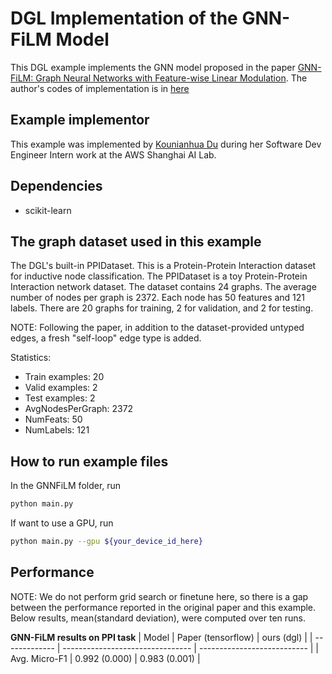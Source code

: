 # DGL Implementation of the GNN-FiLM Model

This DGL example implements the GNN model proposed in the paper [GNN-FiLM: Graph Neural Networks with Feature-wise Linear Modulation](https://arxiv.org/pdf/1906.12192.pdf). 
The author's codes of implementation is in [here](https://github.com/Microsoft/tf-gnn-samples)


Example implementor
----------------------
This example was implemented by [Kounianhua Du](https://github.com/KounianhuaDu) during her Software Dev Engineer Intern work at the AWS Shanghai AI Lab.


Dependencies
----------------------
- scikit-learn


The graph dataset used in this example 
---------------------------------------
The DGL's built-in PPIDataset. This is a Protein-Protein Interaction dataset for inductive node classification. The PPIDataset is a toy Protein-Protein Interaction network dataset. The dataset contains 24 graphs. The average number of nodes per graph is 2372. Each node has 50 features and 121 labels. There are 20 graphs for training, 2 for validation, and 2 for testing.

NOTE: Following the paper, in addition to the dataset-provided untyped edges, a fresh "self-loop" edge type is added.

Statistics:
- Train examples: 20
- Valid examples: 2
- Test examples: 2
- AvgNodesPerGraph: 2372
- NumFeats: 50
- NumLabels: 121


How to run example files
--------------------------------
In the GNNFiLM folder, run

```bash
python main.py 
```

If want to use a GPU, run

```bash
python main.py --gpu ${your_device_id_here}
```


Performance
-------------------------

NOTE: We do not perform grid search or finetune here, so there is a gap between the performance reported in the original paper and this example. Below results, mean(standard deviation), were computed over ten runs.

**GNN-FiLM results on PPI task**
| Model         | Paper (tensorflow)               | ours (dgl)                  |
| ------------- | -------------------------------- | --------------------------- |
| Avg. Micro-F1 | 0.992 (0.000)                    | 0.983 (0.001)               |
